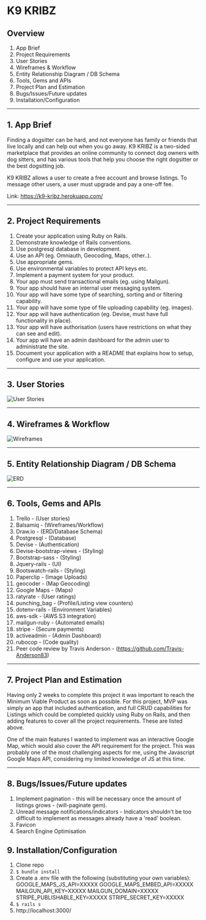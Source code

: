 # K9 KRIBZ

## Overview
1. App Brief
2. Project Requirements
3. User Stories
4. Wireframes & Workflow
5. Entity Relationship Diagram / DB Schema
6. Tools, Gems and APIs
7. Project Plan and Estimation
8. Bugs/Issues/Future updates
9. Installation/Configuration

---

## 1. App Brief
Finding a dogsitter can be hard, and not everyone has family or friends that live locally and can help out when you go away.  K9 KRIBZ is a two-sided marketplace that provides an online community to connect dog owners with dog sitters, and has various tools that help you choose the right dogsitter or the best dogsitting job.

K9 KRIBZ allows a user to create a free account and browse listings.  To message other users, a user must upgrade and pay a one-off fee.

Link: https://k9-kribz.herokuapp.com/

---

## 2. Project Requirements
1. Create your application using Ruby on Rails.
2. Demonstrate knowledge of Rails conventions.
3. Use postgresql database in development.
4. Use an API (eg. Omniauth, Geocoding, Maps, other..).
5. Use appropriate gems.
6. Use environmental variables to protect API keys etc.
7. Implement a payment system for your product.
8. Your app must send transactional emails (eg. using Mailgun).
9. Your app should have an internal user messaging system.
10. Your app will have some type of searching, sorting and or filtering capability.
11. Your app will have some type of file uploading capability (eg. images).
12. Your app will have authentication (eg. Devise, must have full functionality in place).
13. Your app will have authorisation (users have restrictions on what they can see and edit).
14. Your app will have an admin dashboard for the admin user to administrate the site.
15. Document your application with a README that explains how to setup, configure and use your application.

---

## 3. User Stories
![User Stories](public/images/user-stories.png?raw=true)

---

## 4. Wireframes & Workflow
![Wireframes](public/images/wireframes.png?raw=true)

---

## 5. Entity Relationship Diagram / DB Schema
![ERD](public/images/erd.png?raw=true)

---

## 6. Tools, Gems and APIs
1. Trello - (User stories)
2. Balsamiq - (Wireframes/Workflow)
3. Draw.io - (ERD/Database Schema)
4. Postgresql - (Database)
5. Devise - (Authentication)
6. Devise-bootstrap-views - (Styling)
7. Bootstrap-sass - (Styling)
8. Jquery-rails - (UI)
9. Bootswatch-rails - (Styling)
10. Paperclip - (Image Uploads)
11. geocoder - (Map Geocoding)
12. Google Maps - (Maps)
12. ratyrate - (User ratings)
13. punching_bag - (Profile/Listing view counters)
14. dotenv-rails - (Environment Variables)
15. aws-sdk - (AWS S3 integration)
16. mailgun-ruby - (Automated emails)
17. stripe - (Secure payments)
18. activeadmin - (Admin Dashboard)
19. rubocop - (Code quality)
20. Peer code review by Travis Anderson - (https://github.com/Travis-Anderson83)

---

## 7. Project Plan and Estimation
Having only 2 weeks to complete this project it was important to reach the Minimum Viable Product as soon as possible.  For this project, MVP was simply an app that included authentication, and full CRUD capabilities for Listings which could be completed quickly using Ruby on Rails, and then adding features to cover all the project requirements.  These are listed above.

One of the main features I wanted to implement was an interactive Google Map, which would also cover the API requirement for the project.  This was probably one of the most challenging aspects for me, using the Javascript Google Maps API, considering my limited knowledge of JS at this time.

---

## 8. Bugs/Issues/Future updates
1. Implement pagination - this will be necessary once the amount of listings grows - (will-paginate gem).
2. Unread message notifications/indicators - Indicators shouldn't be too difficult to implement as messages already have a 'read' boolean.
3. Favicon
4. Search Engine Optimisation

## 9. Installation/Configuration
1. Clone repo
2. `$ bundle install`
3. Create a .env file with the following (substituting your own variables):
GOOGLE_MAPS_JS_API=XXXXX
GOOGLE_MAPS_EMBED_API=XXXXX
MAILGUN_API_KEY=XXXXX
MAILGUN_DOMAIN=XXXXX
STRIPE_PUBLISHABLE_KEY=XXXXX
STRIPE_SECRET_KEY=XXXXX
4. `$ rails s`
5. http://localhost:3000/
